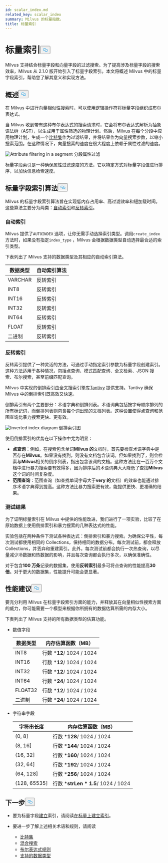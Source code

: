 ```yaml
---
id: scalar_index.md
related_key: scalar_index
summary: Milvus 的标量指数。
title: 标量索引
---
```


<h1 id="Scalar-Index" class="common-anchor-header">标量索引<button data-href="#Scalar-Index" class="anchor-icon" translate="no">
      <svg translate="no"
        aria-hidden="true"
        focusable="false"
        height="20"
        version="1.1"
        viewBox="0 0 16 16"
        width="16"
      >
        <path
          fill="#0092E4"
          fill-rule="evenodd"
          d="M4 9h1v1H4c-1.5 0-3-1.69-3-3.5S2.55 3 4 3h4c1.45 0 3 1.69 3 3.5 0 1.41-.91 2.72-2 3.25V8.59c.58-.45 1-1.27 1-2.09C10 5.22 8.98 4 8 4H4c-.98 0-2 1.22-2 2.5S3 9 4 9zm9-3h-1v1h1c1 0 2 1.22 2 2.5S13.98 12 13 12H9c-.98 0-2-1.22-2-2.5 0-.83.42-1.64 1-2.09V6.25c-1.09.53-2 1.84-2 3.25C6 11.31 7.55 13 9 13h4c1.45 0 3-1.69 3-3.5S14.5 6 13 6z"
        ></path>
      </svg>
    </button></h1><p>Milvus 支持结合标量字段和向量字段的过滤搜索。为了提高涉及标量字段的搜索效率，Milvus 从 2.1.0 版开始引入了标量字段索引。本文将概述 Milvus 中的标量字段索引，帮助您了解其意义和实现方法。</p>
<h2 id="Overview" class="common-anchor-header">概述<button data-href="#Overview" class="anchor-icon" translate="no">
      <svg translate="no"
        aria-hidden="true"
        focusable="false"
        height="20"
        version="1.1"
        viewBox="0 0 16 16"
        width="16"
      >
        <path
          fill="#0092E4"
          fill-rule="evenodd"
          d="M4 9h1v1H4c-1.5 0-3-1.69-3-3.5S2.55 3 4 3h4c1.45 0 3 1.69 3 3.5 0 1.41-.91 2.72-2 3.25V8.59c.58-.45 1-1.27 1-2.09C10 5.22 8.98 4 8 4H4c-.98 0-2 1.22-2 2.5S3 9 4 9zm9-3h-1v1h1c1 0 2 1.22 2 2.5S13.98 12 13 12H9c-.98 0-2-1.22-2-2.5 0-.83.42-1.64 1-2.09V6.25c-1.09.53-2 1.84-2 3.25C6 11.31 7.55 13 9 13h4c1.45 0 3-1.69 3-3.5S14.5 6 13 6z"
        ></path>
      </svg>
    </button></h2><p>在 Milvus 中进行向量相似性搜索时，可以使用逻辑操作符将标量字段组织成布尔表达式。</p>
<p>当 Milvus 收到带有这种布尔表达式的搜索请求时，它会将布尔表达式解析为抽象语法树（AST），以生成用于属性筛选的物理计划。然后，Milvus 在每个分段中应用物理计划，生成一个<a href="/docs/zh/v2.5.x/bitset.md">比特集</a>作为过滤结果，并将结果作为向量搜索参数，以缩小搜索范围。在这种情况下，向量搜索的速度在很大程度上依赖于属性过滤的速度。</p>
<p>
  
   <span class="img-wrapper"> <img translate="no" src="/docs/v2.5.x/assets/scalar_index.png" alt="Attribute filtering in a segment" class="doc-image" id="attribute-filtering-in-a-segment" />
   </span> <span class="img-wrapper"> <span>分段属性过滤</span> </span></p>
<p>标量字段索引是一种确保属性过滤速度的方法，它以特定方式对标量字段值进行排序，以加快信息检索速度。</p>
<h2 id="Scalar-field-indexing-algorithms" class="common-anchor-header">标量字段索引算法<button data-href="#Scalar-field-indexing-algorithms" class="anchor-icon" translate="no">
      <svg translate="no"
        aria-hidden="true"
        focusable="false"
        height="20"
        version="1.1"
        viewBox="0 0 16 16"
        width="16"
      >
        <path
          fill="#0092E4"
          fill-rule="evenodd"
          d="M4 9h1v1H4c-1.5 0-3-1.69-3-3.5S2.55 3 4 3h4c1.45 0 3 1.69 3 3.5 0 1.41-.91 2.72-2 3.25V8.59c.58-.45 1-1.27 1-2.09C10 5.22 8.98 4 8 4H4c-.98 0-2 1.22-2 2.5S3 9 4 9zm9-3h-1v1h1c1 0 2 1.22 2 2.5S13.98 12 13 12H9c-.98 0-2-1.22-2-2.5 0-.83.42-1.64 1-2.09V6.25c-1.09.53-2 1.84-2 3.25C6 11.31 7.55 13 9 13h4c1.45 0 3-1.69 3-3.5S14.5 6 13 6z"
        ></path>
      </svg>
    </button></h2><p>Milvus 的标量字段索引算法旨在实现低内存占用率、高过滤效率和短加载时间。这些算法主要分为两类：<a href="#auto-indexing">自动索引</a>和<a href="#inverted-indexing">反转索引</a>。</p>
<h3 id="Auto-indexing" class="common-anchor-header">自动索引</h3><p>Milvus 提供了<code translate="no">AUTOINDEX</code> 选项，让你无需手动选择索引类型。调用<code translate="no">create_index</code> 方法时，如果没有指定<code translate="no">index_type</code> ，Milvus 会根据数据类型自动选择最合适的索引类型。</p>
<p>下表列出了 Milvus 支持的数据类型及其相应的自动索引算法。</p>
<table>
<thead>
<tr><th>数据类型</th><th>自动索引算法</th></tr>
</thead>
<tbody>
<tr><td>VARCHAR</td><td>反转索引</td></tr>
<tr><td>INT8</td><td>反转索引</td></tr>
<tr><td>INT16</td><td>反转索引</td></tr>
<tr><td>INT32</td><td>反转索引</td></tr>
<tr><td>INT64</td><td>反转索引</td></tr>
<tr><td>FLOAT</td><td>反转索引</td></tr>
<tr><td>二进制</td><td>反转索引</td></tr>
</tbody>
</table>
<h3 id="Inverted-indexing" class="common-anchor-header">反转索引</h3><p>反转索引提供了一种灵活的方法，可通过手动指定索引参数为标量字段创建索引。这种方法适用于各种情况，包括点查询、模式匹配查询、全文检索、JSON 搜索、布尔搜索，甚至前缀匹配查询。</p>
<p>Milvus 中实现的倒排索引由全文搜索引擎库<a href="https://github.com/quickwit-oss/tantivy">Tantivy</a> 提供支持。Tantivy 确保 Milvus 中的倒排索引既高效又快速。</p>
<p>倒排索引有两个主要部分：术语字典和倒排列表。术语词典包括按字母顺序排列的所有标记词，而倒排列表则包含每个词出现的文档列表。这种设置使得点查询和范围查询比暴力搜索更快、更有效。</p>
<p>
  
   <span class="img-wrapper"> <img translate="no" src="/docs/v2.5.x/assets/scalar_index_inverted.png" alt="Inverted index diagram" class="doc-image" id="inverted-index-diagram" />
   </span> <span class="img-wrapper"> <span>倒排索引图</span> </span></p>
<p>使用倒排索引的优势在以下操作中尤为明显：</p>
<ul>
<li><strong>点查询</strong>：例如，在搜索包含单词<strong>Milvus 的</strong>文档时，首先要检查术语字典中是否存在<strong>Milvus</strong>。如果没有找到，则没有文档包含该词。但如果找到了，则会检索与<strong>Milvus</strong>相关的倒序列表，指出包含该词的文档。这种方法比在一百万个文档中进行暴力搜索要有效得多，因为排序后的术语词典大大降低了查找<strong>Milvus</strong> 这个词的时间复杂度。</li>
<li><strong>范围查询</strong>：范围查询（如查找单词字母大于<strong>very 的</strong>文档）的效率也能通过排序术语字典得到提高。这种方法比暴力搜索更有效，能提供更快、更准确的结果。</li>
</ul>
<h3 id="Test-results" class="common-anchor-header">测试结果</h3><p>为了证明标量索引在 Milvus 中提供的性能改进，我们进行了一项实验，比较了在原始数据上使用倒排索引和暴力搜索的几种表达式的性能。</p>
<p>实验包括在两种条件下测试各种表达式：倒排索引和暴力搜索。为确保公平性，每次测试都使用相同的 Collections，保持相同的数据分布。每次测试前，都会释放 Collections，并丢弃和重建索引。此外，每次测试前都会执行一次热查询，以尽量减少冷数据和热数据的影响，并且每次查询都会执行多次，以确保准确性。</p>
<p>对于包含<strong>100 万条</strong>记录的数据集，使用<strong>反转索引</strong>最多可将点查询的性能提高<strong>30 倍</strong>。对于更大的数据集，性能提升可能会更显著。</p>
<h2 id="Performance-recommandations" class="common-anchor-header">性能建议<button data-href="#Performance-recommandations" class="anchor-icon" translate="no">
      <svg translate="no"
        aria-hidden="true"
        focusable="false"
        height="20"
        version="1.1"
        viewBox="0 0 16 16"
        width="16"
      >
        <path
          fill="#0092E4"
          fill-rule="evenodd"
          d="M4 9h1v1H4c-1.5 0-3-1.69-3-3.5S2.55 3 4 3h4c1.45 0 3 1.69 3 3.5 0 1.41-.91 2.72-2 3.25V8.59c.58-.45 1-1.27 1-2.09C10 5.22 8.98 4 8 4H4c-.98 0-2 1.22-2 2.5S3 9 4 9zm9-3h-1v1h1c1 0 2 1.22 2 2.5S13.98 12 13 12H9c-.98 0-2-1.22-2-2.5 0-.83.42-1.64 1-2.09V6.25c-1.09.53-2 1.84-2 3.25C6 11.31 7.55 13 9 13h4c1.45 0 3-1.69 3-3.5S14.5 6 13 6z"
        ></path>
      </svg>
    </button></h2><p>要充分利用 Milvus 在标量字段索引方面的能力，并释放其在向量相似性搜索方面的威力，你可能需要一个模型来根据你所拥有的数据估算所需的内存大小。</p>
<p>下表列出了 Milvus 支持的所有数据类型的估算功能。</p>
<ul>
<li><p>数值字段</p>
<table>
<thead>
<tr><th>数据类型</th><th>内存估算函数（MB）</th></tr>
</thead>
<tbody>
<tr><td>INT8</td><td>行数 *<strong>12</strong>/ 1024 / 1024</td></tr>
<tr><td>INT16</td><td>行数 *<strong>12</strong>/ 1024 / 1024</td></tr>
<tr><td>INT32</td><td>行数 *<strong>12</strong>/ 1024 / 1024</td></tr>
<tr><td>INT64</td><td>行数 *<strong>24</strong>/ 1024 / 1024</td></tr>
<tr><td>FLOAT32</td><td>行数 *<strong>12</strong>/ 1024 / 1024</td></tr>
<tr><td>二进制</td><td>行数 *<strong>24</strong>/ 1024 / 1024</td></tr>
</tbody>
</table>
</li>
<li><p>字符串字段</p>
<table>
<thead>
<tr><th>字符串长度</th><th>内存估算函数（MB）</th></tr>
</thead>
<tbody>
<tr><td>(0, 8]</td><td>行数 *<strong>128</strong>/ 1024 / 1024</td></tr>
<tr><td>(8, 16]</td><td>行数 *<strong>144</strong>/ 1024 / 1024</td></tr>
<tr><td>(16, 32]</td><td>行数 *<strong>160</strong>/ 1024 / 1024</td></tr>
<tr><td>(32, 64]</td><td>行数 *<strong>192</strong>/ 1024 / 1024</td></tr>
<tr><td>(64, 128]</td><td>行数 *<strong>256</strong>/ 1024 / 1024</td></tr>
<tr><td>(128, 65535]</td><td>行数 *<strong>strLen * 1.5</strong>/ 1024 / 1024</td></tr>
</tbody>
</table>
</li>
</ul>
<h2 id="Whats-next" class="common-anchor-header">下一步<button data-href="#Whats-next" class="anchor-icon" translate="no">
      <svg translate="no"
        aria-hidden="true"
        focusable="false"
        height="20"
        version="1.1"
        viewBox="0 0 16 16"
        width="16"
      >
        <path
          fill="#0092E4"
          fill-rule="evenodd"
          d="M4 9h1v1H4c-1.5 0-3-1.69-3-3.5S2.55 3 4 3h4c1.45 0 3 1.69 3 3.5 0 1.41-.91 2.72-2 3.25V8.59c.58-.45 1-1.27 1-2.09C10 5.22 8.98 4 8 4H4c-.98 0-2 1.22-2 2.5S3 9 4 9zm9-3h-1v1h1c1 0 2 1.22 2 2.5S13.98 12 13 12H9c-.98 0-2-1.22-2-2.5 0-.83.42-1.64 1-2.09V6.25c-1.09.53-2 1.84-2 3.25C6 11.31 7.55 13 9 13h4c1.45 0 3-1.69 3-3.5S14.5 6 13 6z"
        ></path>
      </svg>
    </button></h2><ul>
<li><p>要为标量字段<a href="/docs/zh/v2.5.x/index-scalar-fields.md">建立</a>索引，请阅读<a href="/docs/zh/v2.5.x/index-scalar-fields.md">在标量上建立索引</a>。</p></li>
<li><p>要进一步了解上述相关术语和规则，请阅读</p>
<ul>
<li><a href="/docs/zh/v2.5.x/bitset.md">比特集</a></li>
<li><a href="/docs/zh/v2.5.x/multi-vector-search.md">混合搜索</a></li>
<li><a href="/docs/zh/v2.5.x/boolean.md">布尔表达式规则</a></li>
<li><a href="/docs/zh/v2.5.x/schema.md#Supported-data-type">支持的数据类型</a></li>
</ul></li>
</ul>
